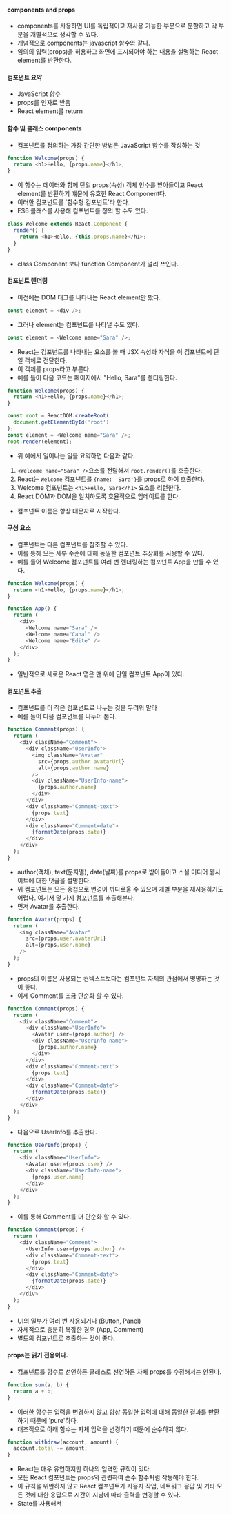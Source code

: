 #### components and props ####
- components를 사용하면 UI를 독립적이고 재사용 가능한 부분으로 분할하고 각 부분을 개별적으로 생각할 수 있다.
- 개념적으로 components는 javascript 함수와 같다.
- 임의의 입력(props)을 허용하고 화면에 표시되어야 하는 내용을 설명하는 React element를 반환한다.

#### 컴포넌트 요약 ####
- JavaScript 함수
- props를 인자로 받음
- React element를 return

#### 함수 및 클래스 components ####
- 컴포넌트를 정의하는 가장 간단한 방법은 JavaScript 함수를 작성하는 것
```javascript
function Welcome(props) {
  return <h1>Hello, {props.name}</h1>;
}
```
- 이 함수는 데이터와 함께 단일 props(속성) 객체 인수를 받아들이고 React element를 반환하기 떄문에 유효한 React Component다.
- 이러한 컴포넌트를 '함수형 컴포넌트'라 한다.
- ES6 클래스를 사용해 컴포넌트를 정의 할 수도 있다.
```javascript
class Welcome extends React.Component {
  render() {
    return <h1>Hello, {this.props.name}</h1>;
  }
}
```
- class Component 보다 function Component가 널리 쓰인다.

#### 컴포넌트 렌더링 ####
- 이전에는 DOM 태그를 나타내는 React element만 봤다.
```javascript
const element = <div />;
```

- 그러나 element는 컴포넌트를 나타낼 수도 있다.
```javascript
const element = <Welcome name="Sara" />;
```

- React는 컴포넌트를 나타내는 요소를 볼 때 JSX 속성과 자식을 이 컴포넌트에 단일 객체로 전달한다.
- 이 객체를 props라고 부른다.
- 예를 들어 다음 코드는 페이지에서 "Hello, Sara"를 렌더링한다.
```javascript
function Welcome(props) {
  return <h1>Hello, {props.name}</h1>;
}

const root = ReactDOM.createRoot(
  document.getElementById('root')
);
const element = <Welcome name="Sara" />;
root.render(element);
```
- 위 예에서 일어나는 일을 요약하면 다음과 같다.
1. `<Welcome name="Sara" />`요소를 전달해서 `root.render()`를 호출한다.
2. React는 `Welcome` 컴포넌트를 `{name: 'Sara'}`를 props로 하여 호출한다.
3. Welcome 컴포넌트는 `<h1>Hello, Sara</h1>` 요소를 리턴한다.
4. React DOM과 DOM을 일치하도록 효율적으로 업데이트를 한다.
- 컴포넌트 이름은 항상 대문자로 시작한다.

#### 구성 요소 ####
- 컴포넌트는 다른 컴포넌트를 참조할 수 있다.
- 이를 통해 모든 세부 수준에 대해 동일한 컴포넌트 추상화를 사용할 수 있다.
- 예를 들어 Welcome 컴포넌트를 여러 번 렌더링하는 컴포넌트 App을 만들 수 있다.
```javascript
function Welcome(props) {
  return <h1>Hello, {props.name}</h1>;
}

function App() {
  return (
    <div>
      <Welcome name="Sara" />
      <Welcome name="Cahal" />
      <Welcome name="Edite" />
    </div>
  );
}
```
- 일반적으로 새로운 React 앱은 맨 위에 단일 컴포넌트 App이 있다.


#### 컴포넌트 추출 ####
- 컴포넌트를 더 작은 컴포넌트로 나누는 것을 두려워 말라
- 예를 들어 다음 컴포넌트를 나누어 본다.
```javascript
function Comment(props) {
  return (
    <div className="Comment">
      <div className="UserInfo">
        <img className="Avatar"
          src={props.author.avatarUrl}
          alt={props.author.name}
        />
        <div className="UserInfo-name">
          {props.author.name}
        </div>
      </div>
      <div className="Comment-text">
        {props.text}
      </div>
      <div className="Comment=date">
        {formatDate(props.date)}
      </div>
    </div>
  );
}
```
- author(객체), text(문자열), date(날짜)를 props로 받아들이고 소셜 미디어 웹사이트에 대한 댓글을 설명한다.
- 위 컴포넌트는 모든 중첩으로 변경이 까다로울 수 있으며 개별 부분을 재사용하기도 어렵다. 여기서 몇 가지 컴포넌트를 추출해본다.
- 먼저 Avatar를 추출한다.

```javascript
function Avatar(props) {
  return (
    <img className="Avatar"
      src={props.user.avatarUrl}
      alt={props.user.name}
    />
  );
}
```
- props의 이름은 사용되는 컨텍스트보다는 컴포넌트 자체의 관점에서 명명하는 것이 좋다.
- 이제 Comment를 조금 단순화 할 수 있다.

```javascript
function Comment(props) {
  return (
    <div className="Comment">
      <div className="UserInfo">
        <Avatar user={props.author} />
        <div className="UserInfo-name">
          {props.author.name}
        </div>
      </div>
      <div className="Comment-text">
        {props.text}
      </div>
      <div className="Comment=date">
        {formatDate(props.date)}
      </div>
    </div>
  );
}
```

- 다음으로 UserInfo를 추출한다.

```javascript
function UserInfo(props) {
  return (
    <div className="UserInfo">
      <Avatar user={props.user} />
      <div className="UserInfo-name">
        {props.user.name}
      </div>
    </div>
  );
}
```

- 이를 통해 Comment를 더 단순화 할 수 있다.

```javascript
function Comment(props) {
  return (
    <div className="Comment">
      <UserInfo user={props.author} />
      <div className="Comment-text">
        {props.text}
      </div>
      <div className="Comment=date">
        {formatDate(props.date)}
      </div>
    </div>
  );
}
```

- UI의 일부가 여러 번 사용되거나 (Button, Panel)
- 자체적으로 충분히 복잡한 경우 (App, Comment)
- 별도의 컴포넌트로 추출하는 것이 좋다.

#### props는 읽기 전용이다. ####
- 컴포넌트를 함수로 선언하든 클래스로 선언하든 자체 props를 수정해서는 안된다.

```javascript
function sum(a, b) {
  return a + b;
}
```

- 이러한 함수는 입력을 변경하지 않고 항상 동일한 입력에 대해 동일한 결과를 반환하기 때문에 'pure'하다.
- 대조적으로 아래 함수는 자체 입력을 변경하기 때문에 순수하지 않다.

```javascript
function withdraw(account, amount) {
  account.total -= amount;
}
```

- React는 매우 유연하지만 하나의 엄격한 규칙이 있다.
- 모든 React 컴포넌트는 props와 관련하여 순수 함수처럼 작동해야 한다.
- 이 규칙을 위반하지 않고 React 컴포넌트가 사용자 작업, 네트워크 응답 및 기타 모든 것에 대한 응답으로 시간이 지남에 따라 출력을 변경할 수 있다.
- State를 사용해서